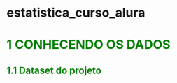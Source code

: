 # estatistica_curso_alura
# <font color=green>1 CONHECENDO OS DADOS</font>

## <font color=green>1.1 Dataset do projeto</font>
